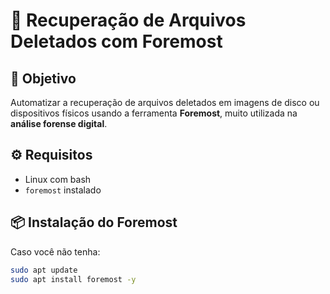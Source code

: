 # 💾 Recuperação de Arquivos Deletados com Foremost

## 🎯 Objetivo

Automatizar a recuperação de arquivos deletados em imagens de disco ou dispositivos físicos usando a ferramenta **Foremost**, muito utilizada na **análise forense digital**.

## ⚙️ Requisitos

- Linux com bash
- `foremost` instalado

## 📦 Instalação do Foremost

Caso você não tenha:

```bash
sudo apt update
sudo apt install foremost -y
